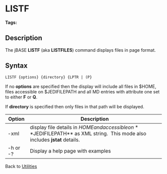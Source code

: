 # LISTF

<PageHeader /> 

**Tags:**
<badge text='page formatting' vertical='middle' />

## Description

The jBASE **LISTF** (aka **LISTFILES**) command displays files in page format.

## Syntax

```
LISTF {options} {directory} {LPTR | (P}
```

If no **options** are specified then the display will include all files in $HOME, files accessible on $JEDIFILEPATH and all MD entries with attribute one set to either **F** or **Q**.

If **directory** is specified then only files in that path will be displayed.

| Option | Description |
| --- | --- |
| -xml | display file details in $HOME and accessible on **$JEDIFILEPATH** as XML string.  This mode also includes **jstat** details. |
|-h or -? | Display a help page with examples |

Back to [Utilities](./../utilities)

<PageFooter />
